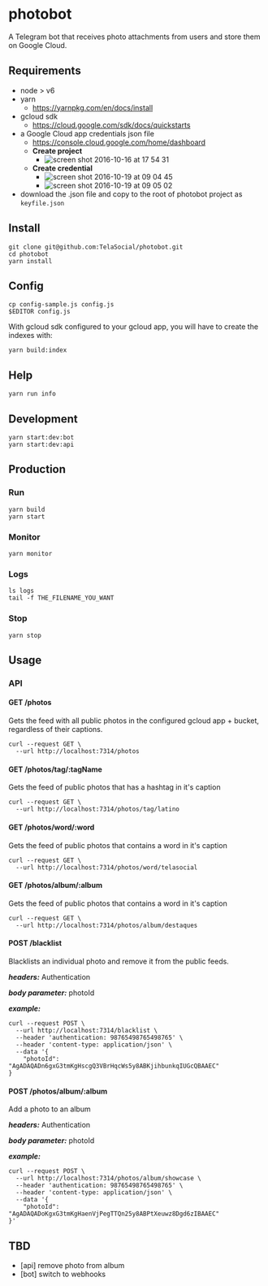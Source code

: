 # photobot
A Telegram bot that receives photo attachments from users and store them
on Google Cloud.

## Requirements

- node > v6
- yarn
  - https://yarnpkg.com/en/docs/install
- gcloud sdk
  - https://cloud.google.com/sdk/docs/quickstarts
- a Google Cloud app credentials json file
  - https://console.cloud.google.com/home/dashboard
  - **Create project**
    - ![screen shot 2016-10-16 at 17 54 31](https://cloud.githubusercontent.com/assets/7760/19420426/cc86caec-93c9-11e6-88ab-f55f7be794c9.png)
  - **Create credential**
    - ![screen shot 2016-10-19 at 09 04 45](https://cloud.githubusercontent.com/assets/7760/19516545/3ad90a92-95db-11e6-90a8-124cb4063fc0.png)
    - ![screen shot 2016-10-19 at 09 05 02](https://cloud.githubusercontent.com/assets/7760/19516549/404549d2-95db-11e6-83c1-8a35c650d2d3.png)
 - download the .json file and copy to the root of photobot project as ```keyfile.json```

## Install

```shell
git clone git@github.com:TelaSocial/photobot.git
cd photobot
yarn install
```

## Config
```shell
cp config-sample.js config.js
$EDITOR config.js
```

With gcloud sdk configured to your gcloud app, you will have to create the indexes with:

```shell
yarn build:index
```

## Help 
```shell
yarn run info
```

## Development

```shell
yarn start:dev:bot
yarn start:dev:api
```

## Production

### Run
```shell
yarn build
yarn start
```

### Monitor
```shell
yarn monitor
```

### Logs
```shell
ls logs
tail -f THE_FILENAME_YOU_WANT 
```

### Stop
```shell
yarn stop
```

## Usage

### API

#### GET /photos

Gets the feed with all public photos in the configured gcloud app + bucket,
regardless of their captions.

```
curl --request GET \
  --url http://localhost:7314/photos
```

#### GET /photos/tag/:tagName

Gets the feed of public photos that has a hashtag in it's caption

```
curl --request GET \
  --url http://localhost:7314/photos/tag/latino
```

#### GET /photos/word/:word

Gets the feed of public photos that contains a word in it's caption

```
curl --request GET \
  --url http://localhost:7314/photos/word/telasocial
```

#### GET /photos/album/:album

Gets the feed of public photos that contains a word in it's caption

```
curl --request GET \
  --url http://localhost:7314/photos/album/destaques
```

#### POST /blacklist

Blacklists an individual photo and remove it from the public feeds.

***headers:*** Authentication

***body parameter:*** photoId

***example:***

```
curl --request POST \
  --url http://localhost:7314/blacklist \
  --header 'authentication: 98765498765498765' \
  --header 'content-type: application/json' \
  --data '{
	"photoId": "AgADAQADn6gxG3tmKgHscgQ3VBrHqcWs5y8ABKjihbunkqIUGcQBAAEC" 
}
```

#### POST /photos/album/:album

Add a photo to an album

***headers:*** Authentication

***body parameter:*** photoId

***example:***

```
curl --request POST \
  --url http://localhost:7314/photos/album/showcase \
  --header 'authentication: 98765498765498765' \
  --header 'content-type: application/json' \
  --data '{
	"photoId": "AgADAQADoKgxG3tmKgHaenVjPegTTQn25y8ABPtXeuwz8Dgd6zIBAAEC" 
}'
```

## TBD

- [api] remove photo from album
- [bot] switch to webhooks

